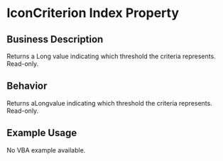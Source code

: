 # IconCriterion Index Property

## Business Description
Returns a Long value indicating which threshold the criteria represents. Read-only.

## Behavior
Returns aLongvalue indicating which threshold the criteria represents. Read-only.

## Example Usage
No VBA example available.